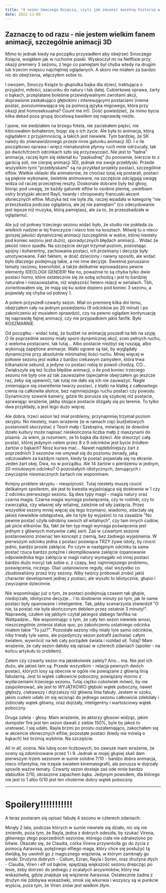 ```yaml
---
title: "4 sezon Smoczego Księcia, czyli jak zmienić świetną historię w meh"
date: 2022-11-08
---
```

## Zaznaczę to od razu - nie jestem wielkim fanem animacji, szczególnie animacji 3D
Mimo to jednak kiedy na początku przysiadłem aby obejrzeć Smoczego Księcia, wsiąkłem jak w ruchome piaski. Wyskoczył mi na Netflixie przy okazji premiery 3 sezonu, z tego co pamiętam był chyba wtedy na drugim lub trzecim miejscu najchętniej oglądanych. A skoro nie miałem za bardzo nic do obejrzenia, włączyłem sobie to.

I owszem, Smoczy Książe to głupiutka bajka dla dzieci, traktująca o przyjaźni, miłości, szacunku do natury i tak dalej. Cukierkowa oprawa, żarty o bąkach, przeplatane boleśnie przewidywalnymi zwrotami akcji, doprawione zaskakująco głębokimi i interesującymi postaciami (niema postać, porozumiewająca się za pomocą języka migowego, która przy okazji jest homoseksualna? Count me in!). Dość powiedzieć, że mimo bycia kilka dekad poza grupą docelową bawiłem się naprawdę nieźle. 

I jasne, nie siedziałem na brzegu fotela, nie zaciskałem pięści, nie kibicowałem bohaterom, bojąc się o ich życie. Ale była to animacja, którą oglądałem z przyjemnością, a takich jest niewiele. Tym bardziej, że SK należy do znienawidzonego przeze mnie gatunku animacji 3D. I o ile początkowo oprawa i wręcz nienaturalnie płynny ruch mnie odrzucały, tak po dwóch/trzech odcinkach szło się przyzwyczaić. Nie jest to "ładna" animacja, raczej bym się skłaniał ku "paskudnej" (tu ponownie, bierzcie to z garścią soli, nie cierpię animacji 3D), jednak ma swoje przebłyski. Przede wszystkim tymi "przebłyskami" są na przykład projekty postaci, szczególnie elfów. Wielkie oklaski dla animatorów, że chociaż tutaj się postarali, postaci są pięknie wykonane, świetnie animowane, na szczęście odciągają uwagę widza od raczej przeciętnej reszty. Doskonale dobrane były też głosy, biorąc pod uwagę, że każdy gatunek elfów to osobne plemię, uwielbiam ostry brytyjski akcent Rayli, twardy i chropowaty francuski akcent słonecznych elfów. Muzyka też nie była zła, raczej wpadała w kategorię "nie przeszkadza podczas oglądania, ale jej nie pamiętam" (co zdecydowanie jest lepsze niż muzyka, którą pamiętasz, ale za to, że przeszkadzała w oglądaniu).

Ale już od połowy trzeciego sezonu widać było, że studio nie pokłada za wielkich nadziei w tej franczyzie i nieco tnie na kosztach. Mówię tu o nieco gorszej jakości dynamicznej animacji (szczególnie w walce, której niestety pod koniec sezonu jest dużo), sporadycznych błędach animacji... Widać że jakość nieco spadła. Na szczęście skrypt trzymał poziom, pozostając spójny i koherentny, zachowania postaci, ich przemiany i decyzje były umotywowane. Fakt faktem, w dość dziecinny i naiwny sposób, ale widać było dlaczego podejmują takie, a nie inne decyzje. Świetnie poruszano tematy rasizmu, ksenofobii, a także delikatnie wprowadzano pewne elementy IDEOLOGII GENDER! Nie no, poważnie to są chyba tylko dwie postaci homo, które ostatecznie się ze sobą schodzą i jest to bardziej naturalne i niezauważalne, niż większość hetero relacji w serialach. Tbh, zorientowałem się, że mają się ku sobie dopiero pod koniec 3 sezonu, a pojawiały się chyba od połowy 1.

A potem przyszedł czwarty sezon. Miał on premierę kilka dni temu, obejrzałem cały na jednym posiedzeniu (9 odcinków po 20 minut) i po zakończeniu aż musiałem sprawdzić, czy na pewno oglądam kontynuację tej naprawdę fajnej animacji, czy nie przypadkiem jakiś fanfik. Było KOSZMARNIE.

Od początku - widać tutaj, że budżet na animację poszedł na łeb na szyję. O ile poprzednie sezony miały sporo dynamicznej akcji, scen pełnych ruchu, z wieloma postaciami, tak tutaj... Albo postacie niezbyt się ruszają, albo wykonują zapętlone animacje. Walki ograne są tak, by wyglądały dynamicznie przy absolutnie minimalnej ilości ruchu. Mniej więcej w połowie sezonu jest walka z bardzo ciekawym zamysłem, która trwa kilkanaście sekund, a jedyne co postaci robią to powoli chodzą. CO... Zwiększyła się też liczba błędów animacji, o ile pod koniec trzeciego sezonu nie były one aż tak zauważalne (specjalnie obejrzałem go jeszcze raz, żeby się upewnić), tak tutaj nie dało się ich nie zauważyć. Nagle zmieniające się oświetlenie twarzy postaci, z klatki na klatkę z całkowitego cienia na całkowite słońce, bez najmniejszego ruchu postaci czy powodu. Dynamiczny szwenk kamery, gdzie tło porusza się szybciej niż postacie, sprawiając wrażenie, jakby stojące postacie ślizgały się po terenie. To tylko dwa przykłady, a jest tego dużo więcej.

Ale dobra, trzeci sezon też miał problemy, przynajmniej trzymał poziom skryptu. No niestety, mam wrażenie że w ramach cięć budżetowych postanowili skorzystać z Teorii małp i Szekspira, mówiącej że dowolne dzieło kultury może napisać nieskończona liczba małp z maszynami do pisania. Ja wiem, ja rozumiem, ze to bajka dla dzieci. Ale stworzyć całą postać, której jedynym celem przez 8 z 9 odcinków jest bycie źródłem żartów o bąkach? Nosz kurwa mać... Nawet najdebilniejszy żart z poprzednich 3 sezonów nie umywał się do poziomu żenady, jaką odczuwałem za każdym razem, kiedy ta postać pojawiała się na ekranie. Jeden żart okej. Dwa, no w porządku. Ale 14 żartów o pierdzeniu w jednym, 20 minutowym odcinku? O pozostałych idiotycznych, żenujących i zwyczajnie niesmacznych żartach nie wspominam.

Kolejny problem skryptu - niespójność. Tutaj niestety muszę rzucić delikatnym spoilerem, ale jest to kwestia wyjaśniająca się dosłownie w 1 czy 2 odcinku pierwszego sezonu. Są dwa typy magii - magia natury oraz czarna magia. Czarna magia wymaga poświęcenia, czy to roślinki, czy to zwierzątka, czy własnej siły witalnej, zależnie od siły zaklęcia. Przez wszystkie sezony mniej więcej się tego trzymano, wiadomo, zdarzały się jakieś niewielkie odstępstwa, ale na tyle by wyjaśnić to na zasadzie "No pewnie postać użyła odrobiny swoich sił witalnych", czy tam innych cudów, jak picie eliksirów. Ba, fakt że ten typ magii wymaga poświęcenia jest jednym z głównych motywów całej serii. Zaś w czwartym sezonie postanowiono zrównać ten koncept z ziemią, bez żadnego wyjaśnienia. W pierwszym odcinku jedna z postaci poświęca TRZY żywe istoty, by rzucić jedno, bardzo proste zaklęcie. Po czym w następnym odcinku ta sama postać rzuca bardzo potężne i skomplikowane zaklęcie (opanowanie odpowiednika tego zaklęcia w magii natury wymagało od innej postaci bardzo dużo mocy) tak sobie o, z czapy, bez najmniejszego problemu, poświęcenia, niczego. Olać ustanowione reguły, olać wszystko co zbudowaliśmy przez trzy sezony. Niby twórcy próbowali zrobić jakiś character development jednej z postaci, ale wyszło to idiotycznie, głupio i zwyczajnie dziecinnie.

Nie wspominając już o tym, że postaci podejmują czasem tak głupie, niedojrzałe, idiotyczne decyzje... I to dosłownie minuty po tym, jak te same postaci były opanowane i inteligentne. Tak, jakby scenarzysta stwierdził "O nie, ta postać nie była skończonym debilem przez ostatnie 3 minuty!". Naprawdę, czułem się jakbym czytał jakiegoś słabego fanfika na Wattpadzie... Nie wspominając o tym, że cały ten sezon niewiele wnosi, nieszczególnie zmienia status quo, po zakończeniu ostatniego odcinka miałem takie "To już?". Pozostałe sezony niby miały tyle samo odcinków, niby trwały tyle samo, ale pojedynczy sezon potrafił zachwiać całym światem, wywrócić na łeb cały porządek świata i rozkład sił. Tutaj? Mam wrażenie, że cały sezon dałoby się opisać w czterech zdaniach (spoiler - na końcu artykułu to zrobiłem).

Zatem czy czwarty sezon ma jakiekolwiek zalety? Ano... ma. Nie jest ich dużo, ale jakieś tam są. Przede wszystkim - relacja pewnych dwóch postaci, których losy są obecnie w ogóle nie powiązane z główną linią fabularną. Jest to wątek całkowicie poboczny, powiązany mocno z wydarzeniami trzeciego sezonu. Tutaj ciężko cokolwiek mówić, by nie zaspoilerować, ale jest to WYJĄTKOWO głęboki wątek poboczny, nawet głębszy, ciekawszy i dojrzalszy niż główna linia fabuły. Jestem w szoku, jakim cudem udało im się wcisnąć do jednego sezonu całkowicie zdebilały i zidiociały wątek główny, oraz dojrzały, inteligentny i wartościowy wątek poboczny.

Druga zaleta - głosy. Mam wrażenie, że aktorzy głosowi widząc, jakim dumpster fire jest ten sezon dawali z siebie 150%, byle by jakoś to uratować. I się udało. Rayla brzmi po prostu oszałamiająco, zakochałem się w akcencie słonecznych elfów, pozostałe postaci (kiedy nie mówią o bąkach) też brzmią wybitnie. Na szczęście.

All in all, ocena. Nie lubię ocen liczbowych, bo zawsze mam wrażenie, że oceny są zdominowane przez 1 i 9. Jednak w mojej głupiej skali dam pierwszym trzem sezonom w sumie solidne 7/10 - bardzo dobra animacja, nieco infantylna, nie trzęsie światem kinematografii, ale porusza w dojrzały sposób ważne tematy. Czwarty sezon dostaje zaś ode mnie bardzo słabiutkie 2/10, okraszone zapachem bąka. Jedynym powodem, dla którego nie jest to 1 albo 0/10 jest ten cholernie dobry wątek poboczny.

---
# Spoilery!!!!!!!!!!!
A teraz postaram się opisać fabułę 4 sezonu w czterech zdaniach:

Minęły 2 lata, podczas których w sumie niewiele się działo, nic się nie zmieniło, poza tym, że Rayla, jedna z dobrych odeszła, by szukać Virena, głównego złego poprzednich sezonów, którego ciała nie odnaleziono po bitwie. Okazało się, że Claudia, córka Virena przywróciła go do życia z pomocą Aaravosa, potężnego elfiego maga, który chce się posłużyć tą dwójką, by uwolnili go z magicznego więzienia, w którym zamknęły go smoki. Drużyna dobrych - Callum, Ezran, Rayla i Soren, oraz drużyna złych - Claudia, Viren i elf od bąków, spędzają większość sezonu drepcząc po lesie, żeby dotrzeć do jednego z ocalałych arcysmoków, który ma wskazówkę, gdzie znajduje się więzienie Aaravosa. Ostatecznie żadna z drużyn nie zdobywa wskazówki, smok się wkurwia i wszyscy są w punkcie wyjścia, poza tym, że Viren znów jest wielkim złym.
